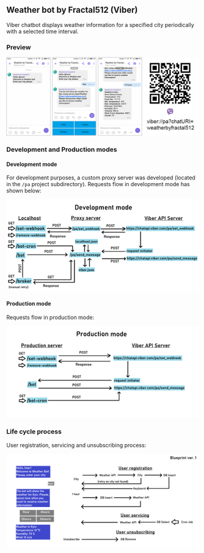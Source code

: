 ## Weather bot by Fractal512 (Viber)

Viber chatbot displays weather information for a specified city periodically with a selected time interval.

### Preview
![Chatbot preview](/blob/assets/weather-by-fractal512-bot.png?raw=true)

### Development and Production modes

#### Development mode
For development purposes, a custom proxy server was developed (located in the `/pa` project subdirectory). Requests flow in development mode has shown below:

![Development mode](/blob/assets/viber-bot-development-mode.png?raw=true)

#### Production mode
Requests flow in production mode:

![Production mode](/blob/assets/viber-bot-production-mode.png?raw=true)

### Life cycle process
User registration, servicing and unsubscribing process:

![Life cycle process](/blob/assets/viber-bot-lifecycle.png?raw=true)
